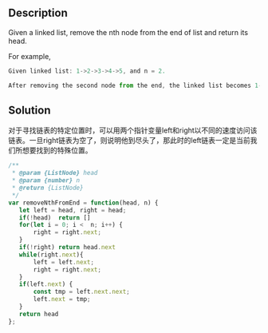 ## Description

Given a linked list, remove the nth node from the end of list and return its head.

For example,

``` js
Given linked list: 1->2->3->4->5, and n = 2.

After removing the second node from the end, the linked list becomes 1->2->3->5.
```

## Solution
对于寻找链表的特定位置时，可以用两个指针变量left和right以不同的速度访问该链表。一旦right链表为空了，则说明他到尽头了，那此时的left链表一定是当前我们所想要找到的特殊位置。
```js
/**
 * @param {ListNode} head
 * @param {number} n
 * @return {ListNode}
 */
var removeNthFromEnd = function(head, n) {
   let left = head, right = head;
   if(!head)  return []
   for(let i = 0; i <  n; i++) {
       right = right.next;
   }
   if(!right) return head.next
   while(right.next){
       left = left.next;
       right = right.next;
   }
   if(left.next) {
       const tmp = left.next.next;
       left.next = tmp;
   }
   return head
};
```